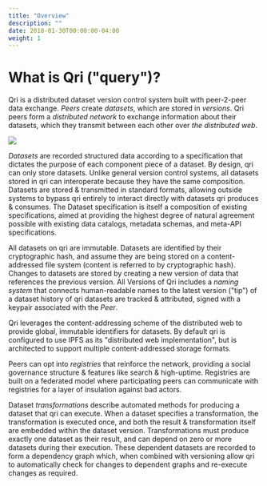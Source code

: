```yaml
---
title: "Overview"
description: ""
date: 2018-01-30T00:00:00-04:00
weight: 1
---
```


# What is Qri ("query")?

Qri is a distributed dataset version control system built with peer-2-peer data exchange. _Peers_ create _datasets_, which are stored in _versions_. Qri peers form a _distributed network_ to exchange information about their datasets, which they transmit between each other over _the distributed web_.

<div class="clear"></div>

<div class="diagram medium right">
  <img src="/diagrams/qri_venn_diagram_white.png" />
</div>

_Datasets_ are recorded structured data according to a specification that dictates the purpose of each component piece of a dataset. By design, qri can only store datasets. Unlike general version control systems, all datasets stored in qri can interoperate because they have the same composition. Datasets are stored & transmitted in standard formats, allowing outside systems to bypass qri entirely to interact directly with datasets qri produces & consumes. The Dataset specification is itself a composition of existing specifications, aimed at providing the highest degree of natural agreement possible with existing data catalogs, metadata schemas, and meta-API specifications.

All datasets on qri are immutable. Datasets are identified by their cryptographic hash, and assume they are being stored on a content-addressed file system (content is referred to by cryptographic hash). Changes to datasets are stored by creating a new version of data that references the previous version. All Versions of Qri includes a _naming system_ that connects human-readable names to the latest version ("tip") of a dataset history of qri datasets are tracked & attributed, signed with a keypair associated with the _Peer_.

Qri leverages the content-addressing scheme of the distributed web to provide global, immutable identifiers for datasets. By default qri is configured to use IPFS as its "distributed web implementation", but is architected to support multiple content-addressed storage formats.

Peers can opt into _registries_ that reinforce the network, providing a social governance structure & features like search & high-uptime. Registries are built on a federated model where participating peers can communicate with registries for a layer of insulation against bad actors.

Dataset _transformations_ describe automated methods for producing a dataset that qri can execute. When a dataset specifies a transformation, the transformation is executed once, and both the result & transformation itself are embedded within the dataset version. Transformations must produce exactly one dataset as their result, and can depend on zero or more datasets during their execution. These dependent datasets are recorded to form a dependency graph which, when combined with versioning allow qri to automatically check for changes to dependent graphs and re-execute changes as required.

